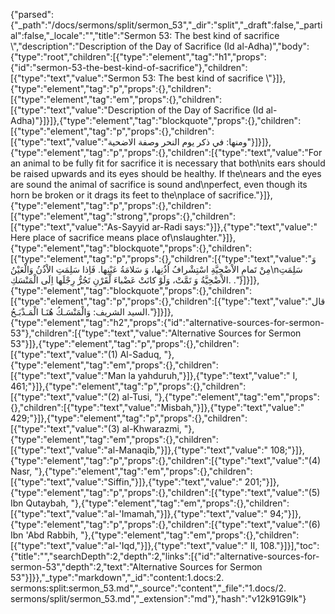 {"parsed":{"_path":"/docs/sermons/split/sermon_53","_dir":"split","_draft":false,"_partial":false,"_locale":"","title":"Sermon 53:  The best kind of sacrifice \\","description":"Description of the Day of Sacrifice (Id al-Adha)","body":{"type":"root","children":[{"type":"element","tag":"h1","props":{"id":"sermon-53-the-best-kind-of-sacrifice"},"children":[{"type":"text","value":"Sermon 53:  The best kind of sacrifice \\"}]},{"type":"element","tag":"p","props":{},"children":[{"type":"element","tag":"em","props":{},"children":[{"type":"text","value":"Description of the Day of Sacrifice (Id al-Adha)"}]}]},{"type":"element","tag":"blockquote","props":{},"children":[{"type":"element","tag":"p","props":{},"children":[{"type":"text","value":"ومنها: في ذكر يوم النحر وصفة الاضحية"}]}]},{"type":"element","tag":"p","props":{},"children":[{"type":"text","value":"For an animal to be fully fit for sacrifice it is necessary that both\nits ears should be raised upwards and its eyes should be healthy. If the\nears and the eyes are sound the animal of sacrifice is sound and\nperfect, even though its horn be broken or it drags its feet to the\nplace of sacrifice."}]},{"type":"element","tag":"p","props":{},"children":[{"type":"element","tag":"strong","props":{},"children":[{"type":"text","value":"As-Sayyid ar-Radi says:"}]},{"type":"text","value":" Here place of sacrifice means place of\nslaughter."}]},{"type":"element","tag":"blockquote","props":{},"children":[{"type":"element","tag":"p","props":{},"children":[{"type":"text","value":"وَ مِنْ تَمامِ الاْضْحِيَّةِ اسْتِشْرافُ اُذُنِها، وَ سَلامَةُ عَيْنِها. فَاِذا سَلِمَتِ الاْذُنُ وَالْعَيْنُ\nسَلِمَتِ الاْضْحِيَّةُ وَ تَمَّتْ، وَلَوْ كانَتْ عَضْباءَ لْقَرْنِ تَجُرُّ رِجْلَها اِلَى الْمَنْسَكِ. ."}]}]},{"type":"element","tag":"blockquote","props":{},"children":[{"type":"element","tag":"p","props":{},"children":[{"type":"text","value":"قال السيد الشريف: وَالْمَنْسَـكُ هُنَـا الْمَـذْبَـحُ."}]}]},{"type":"element","tag":"h2","props":{"id":"alternative-sources-for-sermon-53"},"children":[{"type":"text","value":"Alternative Sources for Sermon 53"}]},{"type":"element","tag":"p","props":{},"children":[{"type":"text","value":"(1) Al-Saduq, "},{"type":"element","tag":"em","props":{},"children":[{"type":"text","value":"Man la yahduruh,"}]},{"type":"text","value":" I, 461;"}]},{"type":"element","tag":"p","props":{},"children":[{"type":"text","value":"(2) al-Tusi, "},{"type":"element","tag":"em","props":{},"children":[{"type":"text","value":"Misbah,"}]},{"type":"text","value":" 429;"}]},{"type":"element","tag":"p","props":{},"children":[{"type":"text","value":"(3) al-Khwarazmi, "},{"type":"element","tag":"em","props":{},"children":[{"type":"text","value":"al-Manaqib,"}]},{"type":"text","value":" 108;"}]},{"type":"element","tag":"p","props":{},"children":[{"type":"text","value":"(4) Nasr, "},{"type":"element","tag":"em","props":{},"children":[{"type":"text","value":"Siffin,"}]},{"type":"text","value":" 201;"}]},{"type":"element","tag":"p","props":{},"children":[{"type":"text","value":"(5) Ibn Qutaybah, "},{"type":"element","tag":"em","props":{},"children":[{"type":"text","value":"al-'Imamah,"}]},{"type":"text","value":" 94;"}]},{"type":"element","tag":"p","props":{},"children":[{"type":"text","value":"(6) Ibn 'Abd Rabbih, "},{"type":"element","tag":"em","props":{},"children":[{"type":"text","value":"al-'Iqd,"}]},{"type":"text","value":" II, 108."}]}],"toc":{"title":"","searchDepth":2,"depth":2,"links":[{"id":"alternative-sources-for-sermon-53","depth":2,"text":"Alternative Sources for Sermon 53"}]}},"_type":"markdown","_id":"content:1.docs:2. sermons:split:sermon_53.md","_source":"content","_file":"1.docs/2. sermons/split/sermon_53.md","_extension":"md"},"hash":"v12k91G9Ik"}